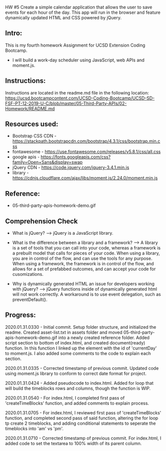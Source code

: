 HW #5 Create a simple calendar application that allows the user to save events for each hour of the day. This app will run in the browser and feature dynamically updated HTML and CSS powered by jQuery.

Intro:
------------
This is my fourth homework Assignment for UCSD Extension Coding Bootcamp.

- I will build a work-day scheduler using JavaScript, web APIs and moment.js.


Instructions:
------------
Instructions are located in the readme.md file in the following location: 
https://ucsd.bootcampcontent.com/UCSD-Coding-Bootcamp/UCSD-SD-FSF-PT-12-2019-U-C/blob/master/05-Third-Party-APIs/02-Homework/README.md


Resources used:
------------
- Bootstrap CSS CDN - https://stackpath.bootstrapcdn.com/bootstrap/4.3.1/css/bootstrap.min.css
- fontawesome       - https://use.fontawesome.com/releases/v5.8.1/css/all.css
- google apis       - https://fonts.googleapis.com/css?family=Open+Sans&display=swap
- jQuery CDN        - https://code.jquery.com/jquery-3.4.1.min.js
- library              - https://cdnjs.cloudflare.com/ajax/libs/moment.js/2.24.0/moment.min.js



Reference:
------------
- 05-third-party-apis-homework-demo.gif


Comprehension Check
------------
- What is jQuery? --> jQuery is a JavaScript library.

- What is the difference between a library and a framework? --> A library is a set of tools that you can call into your code, whereas a framework is a prebuilt model that calls for pieces of your code.  When using a library, you are in control of the flow, and can use the tools for any purpose.  When using a framework, the framework is in control of the flow, and allows for a set of prefabbed outcomes, and can accept your code for cusomizations.

- Why is dynamically generated HTML an issue for developers working with jQuery? --> jQuery functions inside of dynamically generated html will not work correctly. A workaround is to use event delegation, such as preventDefault().




Progress:
------------
2020.01.31.0330 - Initial commit.  Setup folder structure, and initialized the readme. Created asset-list.txt in assets folder and moved 05-third-party-apis-homework-demo.gif into a newly created reference folder.  Added script section to bottom of index.html, and created document(ready) function.  In this function I linked up the element with the id of 'currentDay' to moment.js.  I also added some comments to the code to explain each section.

2020.01.31.0335 - Corrected timestamp of previous commit. Updated code using moment.js library to conform to correct date format for project.

2020.01.31.0424 - Added pseudocode to index.html. Added for loop that will build the timeblocks rows and columns, though the function is WIP.

2020.01.31.0540 - For index.html, I completed first pass of 'createTimeBlocks' function, and added comments to explain process.

2020.01.31.0705 - For index.html, I reviewed first pass of 'createTimeBlocks' function, and completed second pass of said function, altering the for loop tp create 2 timeblocks, and adding conditional statements to seperate the timeblocks into 'am' vs 'pm'.

2020.01.31.0710 - Corrected timestamp of previous commit. For index.html, I added code to set the textarea to 100% width of its parent column.